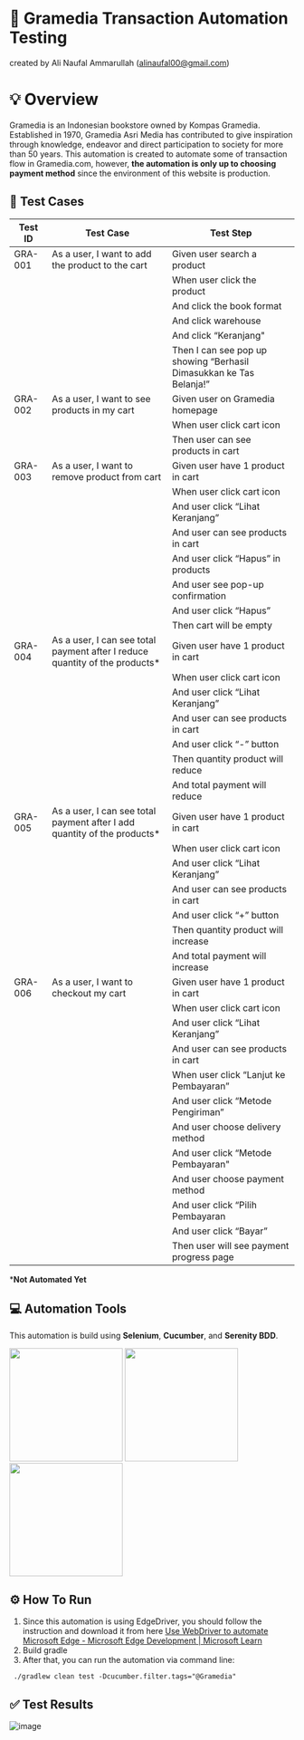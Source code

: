 # 📖 Gramedia Transaction Automation Testing
created by Ali Naufal Ammarullah (alinaufal00@gmail.com)

# 💡 Overview
Gramedia is an Indonesian bookstore owned by Kompas Gramedia. Established in 1970, Gramedia Asri Media has contributed to give inspiration through knowledge, endeavor and direct participation to society for more than 50 years. This automation is created to automate some of transaction flow in Gramedia.com, however, **the automation is only up to choosing payment method** since the environment of this website is production.

## 📄 Test Cases

|Test ID|Test Case| Test Step |
|--|--|--|
|GRA-001| As a user, I want to add the product to the cart | Given user search a product|
|| | When user click the product |
|| | And click the book format |
|| | And click warehouse |
|| | And click “Keranjang"|
|| | Then I can see pop up showing “Berhasil Dimasukkan ke Tas Belanja!” |
|GRA-002| As a user, I want to see products in my cart| Given user on Gramedia homepage|
|| | When user click cart icon |
|| | Then user can see products in cart|
|GRA-003| As a user, I want to remove product from cart| Given user have 1 product in cart|
|| | When user click cart icon |
|| | And user click “Lihat Keranjang”|
|| | And user can see products in cart|
|| | And user click “Hapus” in products|
|| | And user see pop-up confirmation|
|| | And user click “Hapus”|
|| | Then cart will be empty|
|GRA-004| As a user, I can see total payment after I reduce quantity of the products*| Given user have 1 product in cart|
|| | When user click cart icon |
|| | And user click “Lihat Keranjang”|
|| | And user can see products in cart|
|| | And user click “-” button|
|| | Then quantity product will reduce|
|| | And total payment will reduce|
|GRA-005| As a user, I can see total payment after I add quantity of the products*| Given user have 1 product in cart|
|| | When user click cart icon |
|| | And user click “Lihat Keranjang”|
|| | And user can see products in cart|
|| | And user click “+” button|
|| | Then quantity product will increase|
|| | And total payment will increase|
|GRA-006| As a user, I want to checkout my cart| Given user have 1 product in cart|
|| | When user click cart icon |
|| | And user click “Lihat Keranjang”|
|| | And user can see products in cart|
|| | When user click “Lanjut ke Pembayaran”|
|| | And user click “Metode Pengiriman”|
|| | And user choose delivery method|
|| | And user click “Metode Pembayaran"|
|| | And user choose payment method|
|| | And user click “Pilih Pembayaran|
|| | And user click “Bayar”|
|| | Then user will see payment progress page|

***Not Automated Yet**

## 💻 Automation Tools
This automation is build using **Selenium**, **Cucumber**, and **Serenity BDD**.

<img src="https://upload.wikimedia.org/wikipedia/commons/d/d5/Selenium_Logo.png" width="200"> <img src="https://cdn.freebiesupply.com/logos/large/2x/cucumber-logo-svg-vector.svg" width="200"> <img src="https://avatars.githubusercontent.com/u/9455201?s=280&v=4" width="200">

## ⚙️ How To Run

1. Since this automation is using EdgeDriver, you should follow the instruction and download it from here [Use WebDriver to automate Microsoft Edge - Microsoft Edge Development | Microsoft Learn](https://learn.microsoft.com/en-us/microsoft-edge/webdriver-chromium/?tabs=c-sharp)
2. Build gradle
3. After that, you can run the automation via command line:
```
 ./gradlew clean test -Dcucumber.filter.tags="@Gramedia"
```

## ✅ Test Results
![image](https://github.com/caresomebody/Gramedia-Trx-Testing/assets/48080443/5fd76340-00cf-4d53-995b-d8e79676c692)

